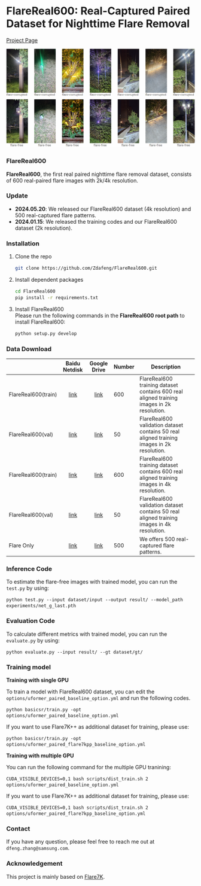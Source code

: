 # FlareReal600: Real-Captured Paired Dataset for Nighttime Flare Removal

[Project Page](https://zdafeng.github.io/projects/FlareReal600)

<img src="assets/flare600.png" width="1000px"/>


### FlareReal600
**FlareReal600**, the first real paired nighttime flare removal dataset, consists of 600 real-paired flare images with 2k/4k resolution.

### Update

- **2024.05.20**: We released our FlareReal600 dataset (4k resolution) and 500 real-captured flare patterns.
- **2024.01.15**: We released the training codes and our FlareReal600 dataset (2k resolution).

### Installation

1. Clone the repo

    ```bash
    git clone https://github.com/Zdafeng/FlareReal600.git
    ```

1. Install dependent packages

    ```bash
    cd FlareReal600
    pip install -r requirements.txt
    ```

1. Install FlareReal600<br>
    Please run the following commands in the **FlareReal600 root path** to install FlareReal600:<br>

    ```bash
    python setup.py develop
    ```

### Data Download

|     | Baidu Netdisk | Google Drive | Number | Description|
| :--- | :--: | :----: | :---- | ---- |
| FlareReal600(train) | [link](https://pan.baidu.com/s/1WOxCefWMI-n48krrb9-feA?pwd=mipi) | [link](https://drive.google.com/drive/folders/1LLLYEM0RhQMWIj0lTl_rK3jzZJWJrd5m?usp=sharing) | 600 | FlareReal600 training dataset contains 600 real aligned training images in 2k resolution. |
| FlareReal600(val)| [link](https://pan.baidu.com/s/1hzIy5jwTnTsWSMZQbGRuBA?pwd=mipi) | [link](https://drive.google.com/drive/folders/1NcyicOR1LuGd4HygelLcxC2e0Y_-_L9q?usp=sharing) | 50 | FlareReal600 validation dataset contains 50 real aligned training images in 2k resolution.|
| FlareReal600(train) | [link](https://pan.baidu.com/s/1I8AWzoYU1gnLSDnzALq1Bw?pwd=mipi) | [link](https://xiaozhazha-my.sharepoint.com/:f:/g/personal/xiaozhazha_xiaozhazha_onmicrosoft_com/EnyZ44JxiAtPtkAVQvMcEwYB6da5YDA749uJ208H-YPjww?e=DoGecH) | 600 | FlareReal600 training dataset contains 600 real aligned training images in 4k resolution. |
| FlareReal600(val)| [link](https://pan.baidu.com/s/1TFfSSB58JcDdx0VK3_jKgA?pwd=mipi) | [link](https://xiaozhazha-my.sharepoint.com/:f:/g/personal/xiaozhazha_xiaozhazha_onmicrosoft_com/EgSjRaLUWEBMka3EP1bILT0BOzCTTeuZ9vZoH58DjXzoFw?e=U1YcsU) | 50 | FlareReal600 validation dataset contains 50 real aligned training images in 4k resolution.|
| Flare Only| [link](https://pan.baidu.com/s/1K3HjTxLPKCb4RvGFh_aVkA?pwd=mipi) | [link](https://drive.google.com/file/d/1xTh7whQ8Cxqps91ZN6_jdiT28TmG8IIr/view?usp=sharing) | 500 | We offers 500 real-captured flare patterns.|

### Inference Code
To estimate the flare-free images with trained model, you can run the `test.py` by using:
```
python test.py --input dataset/input --output result/ --model_path experiments/net_g_last.pth
```

### Evaluation Code
To calculate different metrics with trained model, you can run the `evaluate.py` by using:
```
python evaluate.py --input result/ --gt dataset/gt/
```

### Training model

**Training with single GPU**

To train a model with FlareReal600 dataset, you can edit the `options/uformer_paired_baseline_option.yml` and run the following codes. 

```
python basicsr/train.py -opt options/uformer_paired_baseline_option.yml
```
If you want to use Flare7K++ as additional dataset for training, please use:
```
python basicsr/train.py -opt options/uformer_paired_flare7kpp_baseline_option.yml
```

**Training with multiple GPU**

You can run the following command for the multiple GPU tranining:

```
CUDA_VISIBLE_DEVICES=0,1 bash scripts/dist_train.sh 2 options/uformer_paired_baseline_option.yml
```
If you want to use Flare7K++ as additional dataset for training, please use:
```
CUDA_VISIBLE_DEVICES=0,1 bash scripts/dist_train.sh 2 options/uformer_paired_flare7kpp_baseline_option.yml
```

### Contact
If you have any question, please feel free to reach me out at `dfeng.zhang@samsung.com`.

### Acknowledgement
This project is mainly based on [Flare7K](https://github.com/ykdai/Flare7K).
